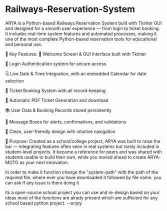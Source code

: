 # Railways-Reservation-System
ARYA is a Python-based Railways Reservation System built with Tkinter GUI and designed for a smooth user experience — from login to ticket booking. It includes real-time system features and automated processes, making it one of the most complete Python-based reservation tools for educational and personal use.

🧩 Key Features:
🎉 Welcome Screen & GUI Interface built with Tkinter

🔐 Login Authentication system for secure access

🗓️ Live Date & Time Integration, with an embedded Calendar for date selection

🎫 Ticket Booking System with all record-keeping

💾 Automatic PDF Ticket Generation and download

📚 User Data & Booking Records stored persistently

🔔 Message Boxes for alerts, confirmations, and validations

🎨 Clean, user-friendly design with intuitive navigation

🧠 Purpose:
Created as a school/college project, ARYA was built to raise the bar — integrating features often seen in real systems but rarely included in student-level projects. It became a reference for peers and was shared with students unable to build their own, while you moved ahead to create ARYA-MOTO as your next innovation.


In order to make it function change the "system-path" with the path of the required file. where ever you have downloaded it followed by file name.
you can ask if any issue is there doing it

its a open-source school project you can use and re-design based on your ideas most of the functions are alrady present which are sufficient for any school based python project.
--enjoy
